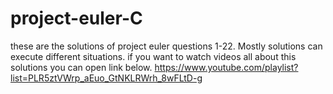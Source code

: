 # project-euler-C

these are the solutions of project euler questions 1-22. Mostly solutions can execute different situations. if you want to watch videos all about this solutions you can open link below. https://www.youtube.com/playlist?list=PLR5ztVWrp_aEuo_GtNKLRWrh_8wFLtD-g
